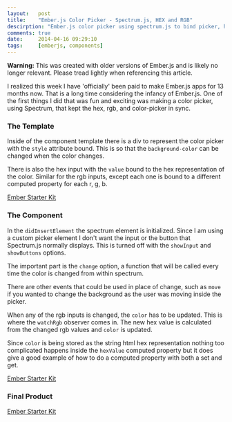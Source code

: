 ```yaml
---
layout:   post
title:    "Ember.js Color Picker - Spectrum.js, HEX and RGB"
descirption: "Ember.js color picker using spectrum.js to bind picker, hex, and rgb"
comments: true
date:     2014-04-16 09:29:10
tags:     [emberjs, components]
---
```


<div class='warning'>
<strong>Warning:</strong> This was created with older versions of Ember.js and is likely no longer relevant. Please tread lightly when referencing this article.
</div>


I realized this week I have 'officially' been paid to make Ember.js apps for 13 months now. That is a long time considering the infancy of Ember.js. One of the first things I did that was fun and exciting was making a color picker, using Spectrum, that kept the hex, rgb, and color-picker in sync.


### The Template

Inside of the component template there is a div to represent the color picker with the `style` attribute bound. This is so that the `background-color` can be changed when the color changes.

There is also the hex input with the `value` bound to the hex representation of the color. Similar for the rgb inputs, except each one is bound to a different computed property for each r, g, b.


<a class="jsbin-embed" href="https://emberjs.jsbin.com/geyit/10/embed?html">Ember Starter Kit</a><script src="https://static.jsbin.com/js/embed.js"></script>


### The Component

In the `didInsertElement` the spectrum element is initialized. Since I am using a custom picker element I don't want the input or the button that Spectrum.js normally displays. This is turned off with the `showInput` and `showButtons` options.

The important part is the `change` option, a function that will be called every time the color is changed from within spectrum.

There are other events that could be used in place of change, such as `move` if you wanted to change the background as the user was moving inside the picker.

When any of the rgb inputs is changed, the `color` has to be updated. This is where the `watchRgb` observer comes in. The new hex value is calculated from the changed rgb values and `color` is updated.

Since `color` is being stored as the string html hex representation nothing too complicated happens inside the `hexValue` computed property but it does give a good example of how to do a computed property with both a set and get.


<a class="jsbin-embed" href="https://emberjs.jsbin.com/geyit/10/embed?js">Ember Starter Kit</a><script src="https://static.jsbin.com/js/embed.js"></script>


### Final Product


<a class="jsbin-embed" href="https://emberjs.jsbin.com/geyit/10/embed?output">Ember Starter Kit</a><script src="https://static.jsbin.com/js/embed.js"></script>
